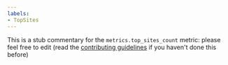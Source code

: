 ```yaml
---
labels:
- TopSites
---
```

This is a stub commentary for the `metrics.top_sites_count` metric: please feel free to edit (read the
[contributing guidelines](https://github.com/mozilla/glean-annotations/blob/main/CONTRIBUTING.md)
if you haven't done this before)
